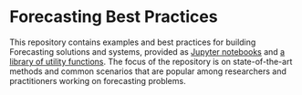 # Forecasting Best Practices 

This repository contains examples and best practices for building Forecasting solutions and systems, provided as [Jupyter notebooks](examples) and [a library of utility functions](forecasting_lib). The focus of the repository is on state-of-the-art methods and common scenarios that are popular among researchers and practitioners working on forecasting problems.